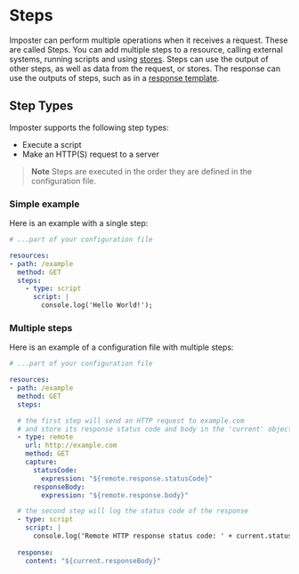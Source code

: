 # Steps

Imposter can perform multiple operations when it receives a request. These are called Steps. You can add multiple steps to a resource, calling external systems, running scripts and using [stores](./stores.md). Steps can use the output of other steps, as well as data from the request, or stores. The response can use the outputs of steps, such as in a [response template](./templates.md).

## Step Types

Imposter supports the following step types:

- Execute a script
- Make an HTTP(S) request to a server

> **Note**
> Steps are executed in the order they are defined in the configuration file.

### Simple example

Here is an example with a single step:

```yaml
# ...part of your configuration file

resources:
- path: /example
  method: GET
  steps:
    - type: script
      script: |
        console.log('Hello World!');
```

### Multiple steps

Here is an example of a configuration file with multiple steps:

```yaml
# ...part of your configuration file

resources:
- path: /example
  method: GET
  steps:

  # the first step will send an HTTP request to example.com
  # and store its response status code and body in the 'current' object
  - type: remote
    url: http://example.com
    method: GET
    capture:
      statusCode:
        expression: "${remote.response.statusCode}"
      responseBody:
        expression: "${remote.response.body}"

  # the second step will log the status code of the response
  - type: script
    script: |
      console.log('Remote HTTP response status code: ' + current.statusCode);
  
  response:
    content: "${current.responseBody}"
```
